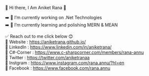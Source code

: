 👋 Hi there, I Am Aniket Rana 👋

➡️ 🔭 I’m currently working on .Net Technologies  
➡️ 🌱 I’m currently learning and polishing MERN & MEAN


✅ Reach out to me click below 😊   
 🔵 Website : https://aniketrana.github.io/  
 🔵 LinkedIn : https://www.linkedin.com/in/aniketrana/  
 🔵 C#-Corner : https://www.c-sharpcorner.com/members/rana-annu  
 🔵 Twitter : https://twitter.com/aniketranaa  
 🔵 Instgram : https://www.instagram.com/rana.annu/?hl=en  
 🔵 Facebook : https://www.facebook.com/rana.annu  
 


